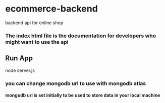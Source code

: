 # ecommerce-backend
backend api for online shop


### The index html file is the documentation for developers who might want to use the api


## Run App
node server.js

### you can change mongodb url to use with mongodb atlas
#### mongodb url is set initially to be used to store data in your local machine

